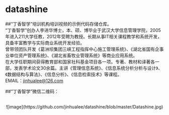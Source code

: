 # datashine
##“丁香智学”培训机构培训视频的示例代码存储仓库。<br>
“丁香智学”创办人李进华博士，本、硕、博毕业于武汉大学信息管理学院，2005年进入211大学任教，2012年受聘为教授。长期从事IT相关课程教学和系统开发，具备丰富教学与实际商业系统开发经验。<br>
曾带领团队开发《葛洲坝集团三峡工程指挥中心施工管理系统》、《湖北省国有企事业单位资产管理系统》、《湖北省畜牧业管理系统》等商业应用系统。<br>
在大学任职期间获得教育部和国家社科基金项目各一项。专著、教材和译著各一部，发表学术论文30余篇。主讲《管理信息系统》、《信息系统分析分析与设计》、《数据结构与算法》、《信息分析》、《信息检索技术》等课程。<br>
EMAIL：jinhualee@126.com <br>

##“丁香智学”微信二维码：<br><br>
<center>![image](https://github.com/jinhualee/datashine/blob/master/Datashine.jpg)</center>
